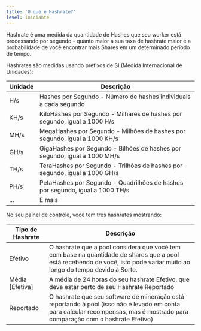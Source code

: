 ```yaml
---
title: 'O que é Hashrate?'
level: iniciante
---
```


Hashrate é uma medida da quantidade de Hashes que seu worker está processando por segundo - quanto maior a sua taxa de hashrate maior é a probabilidade de você encontrar mais Shares em um determinado período de tempo.

Hashrates são medidas usando prefixos de SI (Medida Internacional de Unidades):

| Unidade | Descrição                                                                     |
| ------- | ----------------------------------------------------------------------------- |
| H/s     | Hashes por Segundo - Número de hashes individuais a cada segundo              |
| KH/s    | KiloHashes por Segundo - Milhares de hashes por segundo, igual a 1000 H/s     |
| MH/s    | MegaHashes por Segundo - Milhões de hashes por segundo, igual a 1000 KH/s     |
| GH/s    | GigaHashes por Segundo - Bilhões de hashes por segundo, igual a 1000 MH/s     |
| TH/s    | TeraHashes por Segundo - Trilhões de hashes por segundo, igual a 1000 GH/s    |
| PH/s    | PetaHashes por Segundo - Quadrilhões de hashes por segundo, igual a 1000 TH/s |
| ...     | E mais                                                                        |

No seu painel de controle, você tem três hashrates mostrando:

| Tipo de Hashrate    | Descrição                                                                                                                                                                     |
| ------------------- | ----------------------------------------------------------------------------------------------------------------------------------------------------------------------------- |
| Efetivo             | O hashrate que a pool considera que você tem com base na quantidade de shares que a pool está recebendo de você, isto pode variar muito ao longo do tempo devido à Sorte.     |
| Média \[Efetiva\] | A média de 24 horas do seu hashrate Efetivo, que deve estar perto de seu Hashrate Reportado                                                                                   |
| Reportado           | O hashrate que seu software de mineração está reportando à pool (isso não é levado em conta para calcular recompensas, mas é mostrado para comparação com o hashrate Efetivo) |
